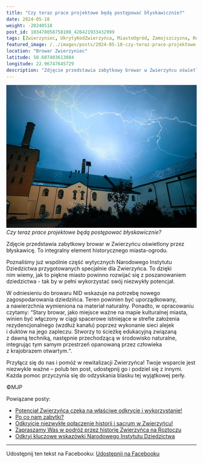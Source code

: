 ```yaml
---
title: "Czy teraz prace projektowe będą postępować błyskawicznie?"
date: 2024-05-18
weight: -20240518
post_id: 103478058758108_426421933432999
tags: [Zwierzyniec, UkrytyKodZwierzyńca, MiastoOgród, Zamojszczyzna, Roztocze, Lubelskie, villarestituta, turystyka, dziedzictwo, zabytki, krajobrazy, TajemnicePrzeszłości, PodróżeWczasie, MagiczneMiejsce, BrowarZwierzyniec]
featured_image: /../images/posts/2024-05-18-czy-teraz-prace-projektowe-beda-postepowac.jpg
location: "Browar Zwierzyniec"
latitude: 50.607403613084
longitude: 22.96747645729
description: "Zdjęcie przedstawia zabytkowy browar w Zwierzyńcu oświetlony przez błyskawicę. To integralny element historycznego miasta-ogrodu...."
---
```


![Czy teraz prace projektowe będą postępować błyskawicznie?](/images/posts/2024-05-18-czy-teraz-prace-projektowe-beda-postepowac.jpg)
*Czy teraz prace projektowe będą postępować błyskawicznie?*

Zdjęcie przedstawia zabytkowy browar w Zwierzyńcu oświetlony przez błyskawicę. To integralny element historycznego miasta-ogrodu.

Poznaliśmy już wspólnie część wytycznych Narodowego Instytutu Dziedzictwa przygotowanych specjalnie dla Zwierzyńca. To dzięki nim wiemy, jak to piękne miasto powinno rozwijać się z poszanowaniem dziedzictwa - tak by w pełni wykorzystać swój niezwykły potencjał.

W odniesieniu do browaru NID wskazuje na potrzebę nowego zagospodarowania dziedzińca. Teren powinien być uporządkowany, a nawierzchnia wymieniona na materiał naturalny. Ponadto, w opracowaniu czytamy: “Stary browar, jako miejsce ważne na mapie kulturalnej miasta, winien być włączony w ciągi spacerowe istniejące w strefie założenia rezydencjonalnego (wzdłuż kanału) poprzez wykonanie sieci alejek i duktów na jego zapleczu. Stworzy to ścieżkę edukacyjną związaną z dawną techniką, następnie przechodzącą w  środowisko naturalne, integrując tym samym przestrzeń opanowaną przez człowieka z krajobrazem otwartym.“.

Przyłącz się do nas i pomóż w rewitalizacji Zwierzyńca!
Twoje wsparcie jest niezwykle ważne – polub ten post, udostępnij go i podziel się z innymi.
Każda pomoc przyczynia się do odzyskania blasku tej wyjątkowej perły.



©MJP

Powiązane posty:
- [Potencjał Zwierzyńca czeka na właściwe odkrycie i wykorzystanie!](/posts/potencjal-zwierzynca-czeka-na-wlasciwe-odkrycie-i)
- [Po co nam zabytki?](/posts/po-co-nam-zabytki)
- [Odkryjcie niezwykłe połączenie historii i sacrum w Zwierzyńcu!](/posts/odkryjcie-niezwykle-polaczenie-historii-i-sacrum)
- [Zapraszamy Was w podróż przez historię Zwierzyńca na Roztoczu](/posts/zapraszamy-was-w-podroz-przez-historie-zwierzynca)
- [Odkryj kluczowe wskazówki Narodowego Instytutu Dziedzictwa](/posts/odkryj-kluczowe-wskazowki-narodowego-instytutu)


---

Udostępnij ten tekst na Facebooku:
[Udostępnij na Facebooku](https://www.facebook.com/sharer/sharer.php?u=https://stowarzyszeniewachniewskiej.pl/posts/czy-teraz-prace-projektowe-beda-postepowac)

<script type="application/ld+json">
{
  "@context": "https://schema.org",
  "@type": "BlogPosting",
  "headline": "Czy teraz prace projektowe będą postępować błyskawicznie?",
  "datePublished": "2024-05-18",
  "dateModified": "2024-05-18",
  "author": {
    "@type": "Person",
    "name": "Michał Jan Patyk"
  },
  "publisher": {
    "@type": "Organization",
    "name": "Stowarzyszenie im. Aleksandry Wachniewskiej",
    "logo": {
      "@type": "ImageObject",
      "url": "https://stowarzyszeniewachniewskiej.pl/images/logo/logo.svg"
    }
  },
  "mainEntityOfPage": {
    "@type": "WebPage",
    "@id": "https://stowarzyszeniewachniewskiej.pl/posts/czy-teraz-prace-projektowe-beda-postepowac"
  },
  "image": {
    "@type": "ImageObject",
    "url": "https://stowarzyszeniewachniewskiej.pl//images/posts/2024-05-18-czy-teraz-prace-projektowe-beda-postepowac.jpg"
  },
  "articleSection": "Dziedzictwo Kulturowe i Zabytki",
  "keywords": "[Zwierzyniec, UkrytyKodZwierzyńca, MiastoOgród, Zamojszczyzna, Roztocze, Lubelskie, villarestituta, turystyka, dziedzictwo, zabytki, krajobrazy, TajemnicePrzeszłości, PodróżeWczasie, MagiczneMiejsce, BrowarZwierzyniec]",
  "wordCount": 164,
  "articleBody": "Zdjęcie przedstawia zabytkowy browar w Zwierzyńcu oświetlony przez błyskawicę. To integralny element historycznego miasta-ogrodu.\n\nPoznaliśmy już wspólnie część wytycznych Narodowego Instytutu Dziedzictwa przygotowanych specjalnie dla Zwierzyńca. To dzięki nim wiemy, jak to piękne miasto powinno rozwijać się z poszanowaniem dziedzictwa - tak by w pełni wykorzystać swój niezwykły potencjał.\n\nW odniesieniu do browaru NID wskazuje na potrzebę nowego zagospodarowania dziedzińca. Teren powinien być uporządkowany, a nawierzchnia wymieniona na materiał naturalny. Ponadto, w opracowaniu czytamy: “Stary browar, jako miejsce ważne na mapie kulturalnej miasta, winien być włączony w ciągi spacerowe istniejące w strefie założenia rezydencjonalnego (wzdłuż kanału) poprzez wykonanie sieci alejek i duktów na jego zapleczu. Stworzy to ścieżkę edukacyjną związaną z dawną techniką, następnie przechodzącą w  środowisko naturalne, integrując tym samym przestrzeń opanowaną przez człowieka z krajobrazem otwartym.“.\n\nPrzyłącz się do nas i pomóż w rewitalizacji Zwierzyńca!\nTwoje wsparcie jest niezwykle ważne – polub ten post, udostępnij go i podziel się z innymi.\nKażda pomoc przyczynia się do odzyskania blasku tej wyjątkowej perły.\n\n\n\n©MJP",
  "description": "Zdjęcie przedstawia zabytkowy browar w Zwierzyńcu oświetlony przez błyskawicę. To integralny element historycznego miasta-ogrodu....",
  "copyrightHolder": {
    "@type": "Person",
    "name": "Michał Jan Patyk"
  }
}
</script>
<script type="application/ld+json">
{
  "@context": "https://schema.org",
  "@type": "BreadcrumbList",
  "itemListElement": [
    {
      "@type": "ListItem",
      "position": 1,
      "name": "Home",
      "item": "https://stowarzyszeniewachniewskiej.pl"
    },
    {
      "@type": "ListItem",
      "position": 2,
      "name": "posts",
      "item": "https://stowarzyszeniewachniewskiej.pl/posts"
    },
    {
      "@type": "ListItem",
      "position": 3,
      "name": "Czy teraz prace projektowe będą postępować błyskawicznie?",
      "item": "https://stowarzyszeniewachniewskiej.pl/posts/czy-teraz-prace-projektowe-beda-postepowac"
    }
  ]
}
</script>
